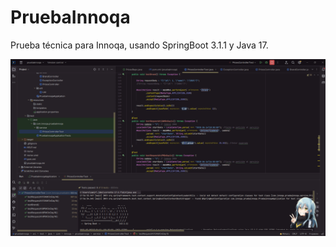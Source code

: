 # PruebaInnoqa
Prueba técnica para Innoqa, usando SpringBoot 3.1.1 y Java 17. 

![Test Image](./images/6testincode.png)
